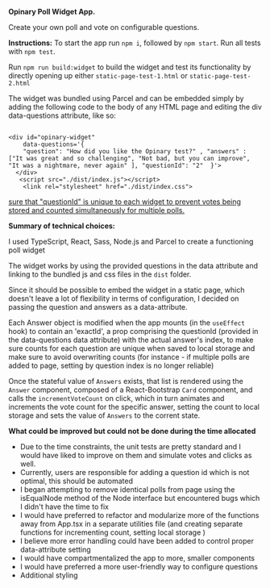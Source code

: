 **Opinary Poll Widget App.**

Create your own poll and vote on configurable questions.

**Instructions:**
To start the app run `npm i`, followed by `npm start`. Run all tests with `npm test`.

Run `npm run build:widget` to build the widget and test its functionality by directly opening up either `static-page-test-1.html` or `static-page-test-2.html`

The widget was bundled using Parcel and can be embedded simply by adding the following code to the body of any HTML page
and editing the div data-questions attribute, like so:

```

<div id="opinary-widget"
    data-questions='{
    "question": "How did you like the Opinary test?" , "answers" : ["It was great and so challenging", "Not bad, but you can improve", "It was a nightmare, never again" ], "questionId": "2"  }'>
  </div>
   <script src="./dist/index.js"></script>
    <link rel="stylesheet" href="./dist/index.css">
```

<u> sure that "questionId" is unique to each widget to prevent votes being stored and counted simultaneously for multiple polls.</u>

**Summary of technical choices:**

I used TypeScript, React, Sass, Node.js and Parcel to create a functioning poll widget

The widget works by using the provided questions in the data attribute and linking to the bundled js and css files in the `dist` folder.

Since it should be possible to embed the widget in a static page, which doesn't leave a lot of flexibility in terms of configuration, I decided on passing the question and answers as a data-attribute.

Each Answer object is modified when the app mounts (in the `useEffect` hook) to contain an 'exactId', a prop comprising the questionId (provided in the data-questions data attribute) with the actual answer's index, to make sure counts for each question are unique when saved to local storage and make sure to avoid overwriting counts (for instance - if multiple polls are added to page, setting by question index is no longer reliable)

Once the stateful value of `Answers` exists, that list is rendered using the `Answer` component, composed of a React-Bootstrap `Card` component, and calls the `incrementVoteCount` on click, which in turn animates and increments the vote count for the specific answer, setting the count to local storage and sets the value of `Answers` to the corrent state.

**What could be improved but could not be done during the time allocated**

- Due to the time constraints, the unit tests are pretty standard and I would have liked to improve on them and simulate votes and clicks as well.
- Currently, users are responsible for adding a question id which is not optimal, this should be automated
- I began attempting to remove identical polls from page using the isEqualNode method of the Node interface but encountered bugs which I didn't have the time to fix
- I would have preferred to refactor and modularize more of the functions away from App.tsx in a separate utilities file (and creating separate functions for incrementing count, setting local storage )
- I believe more error handling could have been added to control proper data-attribute setting
- I would have compartmentalized the app to more, smaller components
- I would have preferred a more user-friendly way to configure questions
- Additional styling
